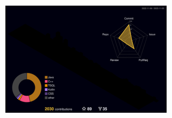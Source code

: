 <a href="https://github.com/hoangtien2k3qx1"><img src="https://github.com/hoangtien2k3qx1/hoangtien2k3qx1/blob/main/profile-3d-contrib/profile-night-rainbow.svg"></a> 

